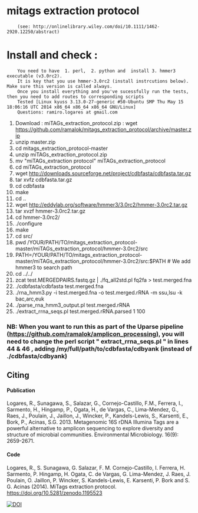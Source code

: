 # mitags extraction protocol 
        (see: http://onlinelibrary.wiley.com/doi/10.1111/1462-2920.12250/abstract)

# Install and check :
        
        You need to have  1. perl,  2. python and  install 3. hmmer3 executable (v3.0rc2).
        It is key that you use hmmer-3.0rc2 (install instrcutions below). Make sure this version is called always.
        Once you install everything and you've sucessfully run the tests, then you need to add routes to corresponding scripts
        Tested [Linux kyuss 3.13.0-27-generic #50-Ubuntu SMP Thu May 15 18:06:16 UTC 2014 x86_64 x86_64 x86_64 GNU/Linux]
        Questions: ramiro.logares at gmail.com
        
1. Download : miTAGs_extraction_protocol.zip :     wget https://github.com/ramalok/mitags_extraction_protocol/archive/master.zip
2. unzip master.zip
3. cd mitags_extraction_protocol-master
4. unzip miTAGs_extraction_protocol.zip
5. mv "miTAGs_extraction protocol" miTAGs_extraction_protocol
5. cd miTAGs_extraction_protocol
6.  wget http://downloads.sourceforge.net/project/cdbfasta/cdbfasta.tar.gz
7. tar xvfz cdbfasta.tar.gz
8. cd cdbfasta
9. make
8. cd ..
9. wget http://eddylab.org/software/hmmer3/3.0rc2/hmmer-3.0rc2.tar.gz
10. tar xvzf hmmer-3.0rc2.tar.gz
11. cd hmmer-3.0rc2/
12. ./configure
13. make
14. cd src/
15. pwd
    /YOUR/PATH/TO/mitags_extraction_protocol-master/miTAGs_extraction_protocol/hmmer-3.0rc2/src
16. PATH=/YOUR/PATH/TO/mitags_extraction_protocol-master/miTAGs_extraction_protocol/hmmer-3.0rc2/src:$PATH  # We add hmmer3 to search path
17. cd ../../
18. zcat test.MERGEDPAIRS.fastq.gz | ./fq_all2std.pl fq2fa > test.merged.fna
19. ./cdbfasta/cdbfasta test.merged.fna
20. ./rna_hmm3.py -i test.merged.fna -o test.merged.rRNA -m ssu,lsu -k bac,arc,euk
21. ./parse_rna_hmm3_output.pl test.merged.rRNA
22. ./extract_rrna_seqs.pl test.merged.rRNA.parsed 1 100

### NB: When you want to run this as part of the Uparse pipeline (https://github.com/ramalok/amplicon_processing), you will need to change the perl script " extract_rrna_seqs.pl " in lines 44 & 46 , adding /my/full/path/to/cdbfasta/cdbyank (instead of ./cdbfasta/cdbyank)


## Citing

#### Publication
Logares, R., Sunagawa, S., Salazar, G., Cornejo-Castillo, F.M., Ferrera, I., Sarmento, H., Hingamp, P., Ogata, H., de Vargas, C., Lima-Mendez, G., Raes, J., Poulain, J., Jaillon, J., Wincker, P., Kandels-Lewis, S., Karsenti, E., Bork, P., Acinas, S.G. 2013. Metagenomic 16S rDNA Illumina Tags are a powerful alternative to amplicon sequencing to explore diversity and structure of microbial communities. Environmental Microbiology. 16(9): 2659-2671.

#### Code

Logares, R., S. Sunagawa, G. Salazar, F. M. Cornejo-Castillo, I. Ferrera, H. Sarmento, P. Hingamp, H. Ogata, C. de Vargas, G. Lima-Mendez, J. Raes, J. Poulain, O. Jaillon, P. Wincker, S. Kandels-Lewis, E. Karsenti, P. Bork and S. G. Acinas (2014). MiTags extraction protocol. https://doi.org/10.5281/zenodo.1195523

[![DOI](https://zenodo.org/badge/45834939.svg)](https://zenodo.org/badge/latestdoi/45834939)
